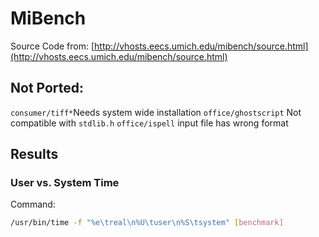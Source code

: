 # MiBench
Source Code from: [http://vhosts.eecs.umich.edu/mibench/source.html](http://vhosts.eecs.umich.edu/mibench/source.html)

## Not Ported:
`consumer/tiff*`Needs system wide installation
`office/ghostscript` Not compatible with `stdlib.h`
`office/ispell` input file has wrong format 

## Results
### User vs. System Time
Command:
```bash
/usr/bin/time -f "%e\treal\n%U\tuser\n%S\tsystem" [benchmark]
```
